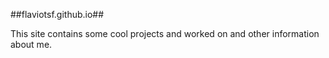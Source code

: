##flaviotsf.github.io##

This site contains some cool projects and worked on and other information about me.
